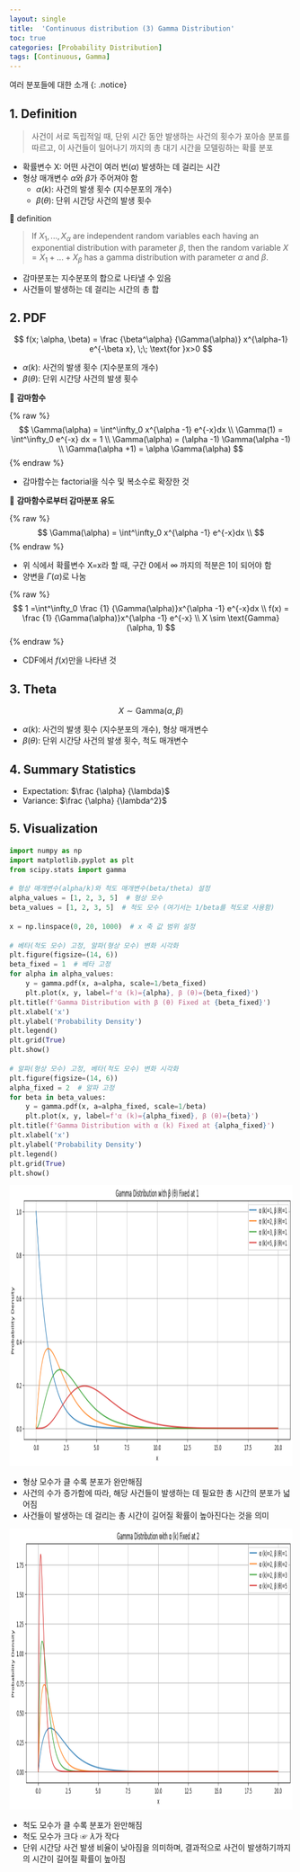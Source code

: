 ```yaml
---
layout: single
title:  'Continuous distribution (3) Gamma Distribution'
toc: true
categories: [Probability Distribution]
tags: [Continuous, Gamma]
---
```


여러 분포들에 대한 소개
{: .notice}

## 1. Definition

> 사건이 서로 독립적일 때, 단위 시간 동안 발생하는 사건의 횟수가 포아송 분포를 따르고, 이 사건들이 일어나기 까지의 총 대기 시간을 모델링하는 확률 분포

- 확률변수 X: 어떤 사건이 여러 번($\alpha$) 발생하는 데 걸리는 시간
- 형상 매개변수 $\alpha$와 $\beta$가 주어져야 함
  - $\alpha (k)$: 사건의 발생 횟수 (지수분포의 개수)
  - $\beta (\theta)$: 단위 시간당 사건의 발생 횟수

👀 definition

> If $X_1, ..., X_{\alpha}$ are independent random variables each having an exponential distribution with parameter $\beta$, then the random variable $X = X_1 + ... + X_{\beta}$ has a gamma distribution with parameter $\alpha$ and $\beta$.

- 감마분포는 지수분포의 합으로 나타낼 수 있음
- 사건들이 발생하는 데 걸리는 시간의 총 합




## 2. PDF

$$
f(x; \alpha, \beta) = \frac {\beta^\alpha} {\Gamma(\alpha)} x^{\alpha-1} e^{-\beta x}, \;\; \text{for }x>0
$$

- $\alpha (k)$: 사건의 발생 횟수 (지수분포의 개수)
- $\beta (\theta)$: 단위 시간당 사건의 발생 횟수

📍 **감마함수**

{% raw %}
$$
\Gamma(\alpha) = \int^\infty_0 x^{\alpha -1} e^{-x}dx \\
\Gamma(1) = \int^\infty_0 e^{-x} dx = 1 \\
\Gamma(\alpha) = (\alpha -1) \Gamma(\alpha -1) \\
\Gamma(\alpha +1) = \alpha \Gamma(\alpha)
$$
{% endraw %}

- 감마함수는 factorial을 식수 및 복소수로 확장한 것

📍 **감마함수로부터 감마분포 유도**

{% raw %}
$$
\Gamma(\alpha) = \int^\infty_0 x^{\alpha -1} e^{-x}dx \\
$$
{% endraw %}

- 위 식에서 확률변수 X=x라 할 때, 구간 0에서 $\infty$ 까지의 적분은 1이 되어야 함
- 양변을 $\Gamma(\alpha)$로 나눔

{% raw %}
$$
1 =\int^\infty_0 \frac {1} {\Gamma(\alpha)}x^{\alpha -1} e^{-x}dx \\
f(x) = \frac {1} {\Gamma(\alpha)}x^{\alpha -1} e^{-x} \\
X \sim \text{Gamma}(\alpha, 1)
$$
{% endraw %}

- CDF에서 $f(x)$만을 나타낸 것

## 3. Theta

$$
X \sim \text{Gamma}(\alpha, \beta)
$$

- $\alpha (k)$: 사건의 발생 횟수 (지수분포의 개수), 형상 매개변수
- $\beta (\theta)$: 단위 시간당 사건의 발생 횟수, 척도 매개변수

## 4. Summary Statistics

- Expectation: $\frac {\alpha} {\lambda}$
- Variance: $\frac {\alpha} {\lambda^2}$

## 5. Visualization

````python
import numpy as np
import matplotlib.pyplot as plt
from scipy.stats import gamma

# 형상 매개변수(alpha/k)와 척도 매개변수(beta/theta) 설정
alpha_values = [1, 2, 3, 5]  # 형상 모수
beta_values = [1, 2, 3, 5]  # 척도 모수 (여기서는 1/beta를 척도로 사용함)

x = np.linspace(0, 20, 1000)  # x 축 값 범위 설정

# 베타(척도 모수) 고정, 알파(형상 모수) 변화 시각화
plt.figure(figsize=(14, 6))
beta_fixed = 1  # 베타 고정
for alpha in alpha_values:
    y = gamma.pdf(x, a=alpha, scale=1/beta_fixed)
    plt.plot(x, y, label=f'α (k)={alpha}, β (θ)={beta_fixed}')
plt.title(f'Gamma Distribution with β (θ) Fixed at {beta_fixed}')
plt.xlabel('x')
plt.ylabel('Probability Density')
plt.legend()
plt.grid(True)
plt.show()

# 알파(형상 모수) 고정, 베타(척도 모수) 변화 시각화
plt.figure(figsize=(14, 6))
alpha_fixed = 2  # 알파 고정
for beta in beta_values:
    y = gamma.pdf(x, a=alpha_fixed, scale=1/beta)
    plt.plot(x, y, label=f'α (k)={alpha_fixed}, β (θ)={beta}')
plt.title(f'Gamma Distribution with α (k) Fixed at {alpha_fixed}')
plt.xlabel('x')
plt.ylabel('Probability Density')
plt.legend()
plt.grid(True)
plt.show()
````

<p align="center"><img src="https://github.com/sigirace/page-images/blob/main/statistics/distributions/gam2.png?raw=true" width="600" height="500"></p>

- 형상 모수가 클 수록 분포가 완만해짐
- 사건의 수가 증가함에 따라, 해당 사건들이 발생하는 데 필요한 총 시간의 분포가 넓어짐
- 사건들이 발생하는 데 걸리는 총 시간이 길어질 확률이 높아진다는 것을 의미

<p align="center"><img src="https://github.com/sigirace/page-images/blob/main/statistics/distributions/gam1.png?raw=true" width="600" height="500"></p>

- 척도 모수가 클 수록 분포가 완만해짐
- 척도 모수가 크다 ☞ $\lambda$가 작다
- 단위 시간당 사건 발생 비율이 낮아짐을 의미하며, 결과적으로 사건이 발생하기까지의 시간이 길어질 확률이 높아짐

